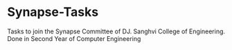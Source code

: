 # Synapse-Tasks

Tasks to join the Synapse Committee of DJ. Sanghvi College of Engineering.
Done in Second Year of Computer Engineering 
